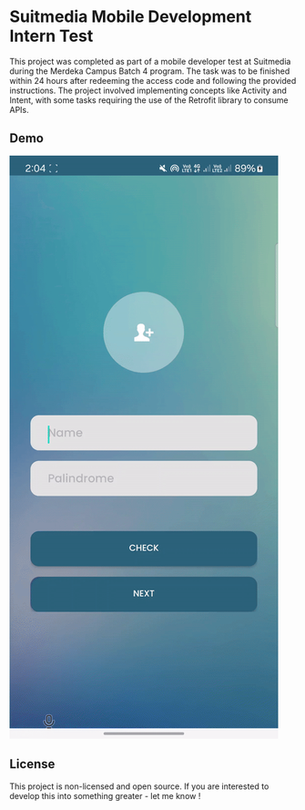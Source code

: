 # Suitmedia Mobile Development Intern Test
This project was completed as part of a mobile developer test at Suitmedia during the Merdeka Campus Batch 4 program. The task was to be finished within 24 hours after redeeming the access code and following the provided instructions. The project involved implementing concepts like Activity and Intent, with some tasks requiring the use of the Retrofit library to consume APIs.
## Demo
![Demo](https://github.com/AlfanLukeyan/trash/blob/main/suitmedia-test/ezgif-3-bd47890c85.gif?raw=true)

## License
This project is non-licensed and open source. If you are interested to develop this into something greater - let me know !